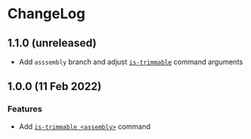 # ChangeLog

## 1.1.0 (unreleased)

- Add `asssembly` branch and adjust [`is-trimmable`](https://github.com/spouliot/cilout/wiki/AssemblyIsTrimmable) command arguments

## 1.0.0 (11 Feb 2022)

### Features
- Add [`is-trimmable <assembly>`](https://github.com/spouliot/cilout/wiki/IsTrimmable) command

